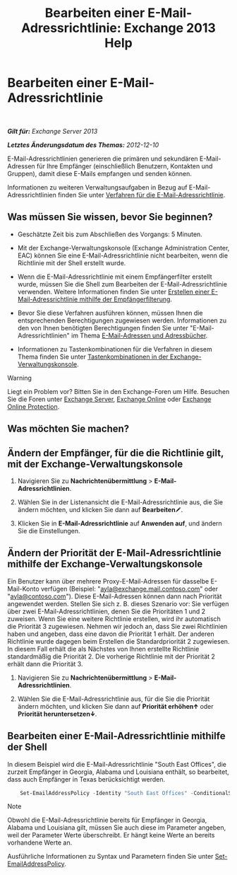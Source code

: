 ﻿---
title: 'Bearbeiten einer E-Mail-Adressrichtlinie: Exchange 2013 Help'
TOCTitle: Bearbeiten einer E-Mail-Adressrichtlinie
ms:assetid: cc8b36a0-95f4-43e9-bc64-87646d2e14e4
ms:mtpsurl: https://technet.microsoft.com/de-de/library/Bb124580(v=EXCHG.150)
ms:contentKeyID: 50476740
ms.date: 04/24/2018
mtps_version: v=EXCHG.150
f1_keywords:
- Microsoft.Exchange.Management.SnapIn.Esm.OrganizationConfiguration.EditEmailAddressPolicyWizardForm.EmailAddressPolicyIntroductionPage
ms.translationtype: HT
---

# Bearbeiten einer E-Mail-Adressrichtlinie

 

_**Gilt für:** Exchange Server 2013_

_**Letztes Änderungsdatum des Themas:** 2012-12-10_

E-Mail-Adressrichtlinien generieren die primären und sekundären E-Mail-Adressen für Ihre Empfänger (einschließlich Benutzern, Kontakten und Gruppen), damit diese E-Mails empfangen und senden können.

Informationen zu weiteren Verwaltungsaufgaben in Bezug auf E-Mail-Adressrichtlinien finden Sie unter [Verfahren für die E-Mail-Adressrichtlinie](email-address-policy-procedures-exchange-2013-help.md).

## Was müssen Sie wissen, bevor Sie beginnen?

  - Geschätzte Zeit bis zum Abschließen des Vorgangs: 5 Minuten.

  - Mit der Exchange-Verwaltungskonsole (Exchange Administration Center, EAC) können Sie eine E-Mail-Adressrichtlinie nicht bearbeiten, wenn die Richtlinie mit der Shell erstellt wurde.

  - Wenn die E-Mail-Adressrichtlinie mit einem Empfängerfilter erstellt wurde, müssen Sie die Shell zum Bearbeiten der E-Mail-Adressrichtlinie verwenden. Weitere Informationen finden Sie unter [Erstellen einer E-Mail-Adressrichtlinie mithilfe der Empfängerfilterung](create-an-email-address-policy-by-using-recipient-filters-exchange-2013-help.md).

  - Bevor Sie diese Verfahren ausführen können, müssen Ihnen die entsprechenden Berechtigungen zugewiesen werden. Informationen zu den von Ihnen benötigten Berechtigungen finden Sie unter "E-Mail-Adressrichtlinien" im Thema [E-Mail-Adressen und Adressbücher](email-addresses-and-address-books-exchange-2013-help.md).

  - Informationen zu Tastenkombinationen für die Verfahren in diesem Thema finden Sie unter [Tastenkombinationen in der Exchange-Verwaltungskonsole](keyboard-shortcuts-in-the-exchange-admin-center-exchange-online-protection-help.md).


> [!WARNING]
> Liegt ein Problem vor? Bitten Sie in den Exchange-Foren um Hilfe. Besuchen Sie die Foren unter <A href="https://go.microsoft.com/fwlink/p/?linkid=60612">Exchange Server</A>, <A href="https://go.microsoft.com/fwlink/p/?linkid=267542">Exchange Online</A> oder <A href="https://go.microsoft.com/fwlink/p/?linkid=285351">Exchange Online Protection</A>.



## Was möchten Sie machen?

## Ändern der Empfänger, für die die Richtlinie gilt, mit der Exchange-Verwaltungskonsole

1.  Navigieren Sie zu **Nachrichtenübermittlung** \> **E-Mail-Adressrichtlinien**.

2.  Wählen Sie in der Listenansicht die E-Mail-Adressrichtlinie aus, die Sie ändern möchten, und klicken Sie dann auf **Bearbeiten**![Bearbeitungssymbol](images/Bb124582.6f53ccb2-1f13-4c02-bea0-30690e6ea71d(EXCHG.150).gif "Bearbeitungssymbol").

3.  Klicken Sie in **E-Mail-Adressrichtlinie** auf **Anwenden auf**, und ändern Sie die Einstellungen.

## Ändern der Priorität der E-Mail-Adressrichtlinie mithilfe der Exchange-Verwaltungskonsole

Ein Benutzer kann über mehrere Proxy-E-Mail-Adressen für dasselbe E-Mail-Konto verfügen (Beispiel: "ayla@exchange.mail.contoso.com" oder "ayla@contoso.com"). Diese E-Mail-Adressen können dann nach Priorität angewendet werden. Stellen Sie sich z. B. dieses Szenario vor: Sie verfügen über zwei E-Mail-Adressrichtlinien, denen Sie die Prioritäten 1 und 2 zuweisen. Wenn Sie eine weitere Richtlinie erstellen, wird ihr automatisch die Priorität 3 zugewiesen. Nehmen wir jedoch an, dass Sie zwei Richtlinien haben und angeben, dass eine davon die Priorität 1 erhält. Der anderen Richtlinie wurde dagegen beim Erstellen die Standardpriorität 2 zugewiesen. In diesem Fall erhält die als Nächstes von Ihnen erstellte Richtlinie standardmäßig die Priorität 2. Die vorherige Richtlinie mit der Priorität 2 erhält dann die Priorität 3.

1.  Navigieren Sie zu **Nachrichtenübermittlung** \> **E-Mail-Adressrichtlinien**.

2.  Wählen Sie die E-Mail-Adressrichtlinie aus, für die Sie die Priorität ändern möchten, und klicken Sie dann auf **Priorität erhöhen**![NACH-OBEN-TASTE (Symbol)](images/JJ150576.1732c727-328b-4a1a-b84d-6d7252c7dcab(EXCHG.150).gif "NACH-OBEN-TASTE (Symbol)") oder **Priorität heruntersetzen**![NACH-UNTEN-TASTE (Symbol)](images/JJ150576.ef5ca57d-a033-457b-bd92-6361877c33d0(EXCHG.150).gif "NACH-UNTEN-TASTE (Symbol)").

## Bearbeiten einer E-Mail-Adressrichtlinie mithilfe der Shell

In diesem Beispiel wird die E-Mail-Adressrichtlinie "South East Offices", die zurzeit Empfänger in Georgia, Alabama und Louisiana enthält, so bearbeitet, dass auch Empfänger in Texas berücksichtigt werden.

```powershell
    Set-EmailAddressPolicy -Identity "South East Offices" -ConditionalStateorProvince "Georgia","Alabama","Louisiana","Texas"
```


> [!NOTE]
> Obwohl die E-Mail-Adressrichtlinie bereits für Empfänger in Georgia, Alabama und Louisiana gilt, müssen Sie auch diese im Parameter angeben, weil der Parameter Werte überschreibt. Er hängt keine Werte an bereits vorhandene Werte an.



Ausführliche Informationen zu Syntax und Parametern finden Sie unter [Set-EmailAddressPolicy](https://technet.microsoft.com/de-de/library/bb124517\(v=exchg.150\)).

